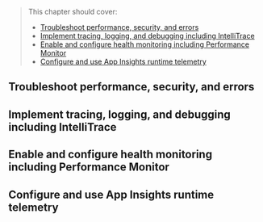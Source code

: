 > This chapter should cover:
> - [Troubleshoot performance, security, and errors]()
> - [Implement tracing, logging, and debugging including IntelliTrace]()
> - [Enable and configure health monitoring including Performance Monitor]()
> - [Configure and use App Insights runtime telemetry]()

## Troubleshoot performance, security, and errors
## Implement tracing, logging, and debugging including IntelliTrace
## Enable and configure health monitoring including Performance Monitor
## Configure and use App Insights runtime telemetry